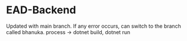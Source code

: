 # EAD-Backend

Updated with main branch. If any error occurs, can switch to the branch called bhanuka.
process -> dotnet build, dotnet run
